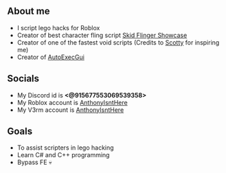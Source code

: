 ## About me
- I script lego hacks for Roblox
- Creator of best character fling script [Skid Flinger Showcase](https://www.youtube.com/watch?v=iLP4z3hgXQw)
- Creator of one of the fastest void scripts (Credits to [Scotty](https://www.roblox.com/users/2040633702/profile) for inspiring me)
- Creator of [AutoExecGui](https://github.com/AnthonyIsntHere/anthonysrepository/blob/main/scripts/AutoExec.lua)

## Socials
- My Discord id is **<@915677553069539358>**
- My Roblox account is [AnthonyIsntHere](https://www.roblox.com/users/1414978355/profile)
- My V3rm account is [AnthonyIsntHere](https://v3rmillion.net/member.php?action=profile&uid=1921086)

## Goals
- To assist scripters in lego hacking
- Learn C# and C++ programming
- Bypass FE 💀
